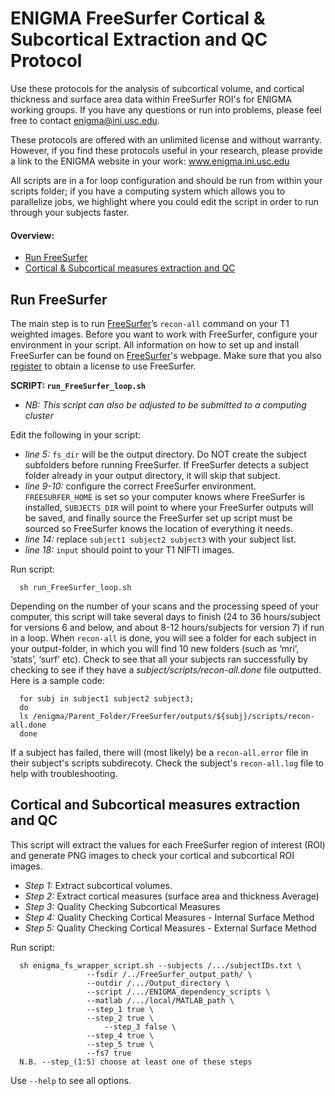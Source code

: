 # ENIGMA FreeSurfer Cortical & Subcortical Extraction and QC Protocol
Use these protocols for the analysis of subcortical volume, and cortical thickness and surface area data within FreeSurfer ROI's for ENIGMA working groups. If you have any questions or run into problems, please feel free to contact enigma@ini.usc.edu.

These protocols are offered with an unlimited license and without warranty. However, if you find these protocols useful in your research, please provide a link to the ENIGMA website in your work: www.enigma.ini.usc.edu

All scripts are in a for loop configuration and should be run from within your scripts folder; if you have a computing system which allows you to parallelize jobs, we highlight where you could edit the script in order to run through your subjects faster. 

#### Overview:
* [Run FreeSurfer](#run-freesurfer)
* [Cortical & Subcortical measures extraction and QC](#cortical-and-subcortical-measures-extraction-and-qc)

## Run FreeSurfer
The main step is to run [FreeSurfer](http://surfer.nmr.mgh.harvard.edu/fswiki/recon-all)’s `recon-all` command on your T1 weighted images. Before you want to work with FreeSurfer, configure your environment in your script. All information on how to set up and install FreeSurfer can be found on [FreeSurfer](https://surfer.nmr.mgh.harvard.edu/fswiki/QuickInstall)'s webpage. Make sure that you also [register](https://surfer.nmr.mgh.harvard.edu/registration.html) to obtain a license to use FreeSurfer.

**SCRIPT: `run_FreeSurfer_loop.sh`**
* _NB: This script can also be adjusted to be submitted to a computing cluster_

Edit the following in your script: 
* _line 5:_ `fs_dir` will be the output directory. Do NOT create the subject subfolders before running FreeSurfer. If FreeSurfer detects a subject folder already in your output directory, it will skip that subject. 
* _line 9-10:_ configure the correct FreeSurfer environment. `FREESURFER_HOME` is set so your computer knows where FreeSurfer is installed, `SUBJECTS_DIR` will point to where your FreeSurfer outputs will be saved, and finally source the FreeSurfer set up script must be sourced so FreeSurfer knows the location of everything it needs.
* _line 14:_ replace `subject1 subject2 subject3` with your subject list.
* _line 18:_ `input` should point to your T1 NIFTI images.

Run script: 

      sh run_FreeSurfer_loop.sh

Depending on the number of your scans and the processing speed of your computer, this script will take several days to finish (24 to 36 hours/subject for versions 6 and below, and about 8-12 hours/subjects for version 7) if run in a loop. When `recon-all` is done, you will see a folder for each subject in your output-folder, in which you will find 10 new folders (such as ‘mri’, ‘stats’, ‘surf’ etc). Check to see that all your subjects ran successfully by checking to see if they have a _subject/scripts/recon-all.done_ file outputted. Here is a sample code: 

      for subj in subject1 subject2 subject3;
      do
      ls /enigma/Parent_Folder/FreeSurfer/outputs/${subj}/scripts/recon-all.done
      done

If a subject has failed, there will (most likely) be a `recon-all.error` file in their subject's scripts subdirecoty. Check the subject's `recon-all.log` file to help with troubleshooting.   

## Cortical and Subcortical measures extraction and QC

This script will extract the values for each FreeSurfer region of interest (ROI) and generate PNG images to check your cortical and subcortical ROI images.

* _Step 1:_ Extract subcortical volumes.
* _Step 2:_ Extract cortical measures (surface area and thickness Average)
* _Step 3:_ Quality Checking Subcortical Measures
* _Step 4:_ Quality Checking Cortical Measures - Internal Surface Method
* _Step 5:_ Quality Checking Cortical Measures - External Surface Method


Run script:

      sh enigma_fs_wrapper_script.sh --subjects /.../subjectIDs.txt \
				     --fsdir /../FreeSurfer_output_path/ \
				     --outdir /.../Output_directory \
				     --script /.../ENIGMA_dependency_scripts \
				     --matlab /.../local/MATLAB_path \
				     --step_1 true \
				     --step_2 true \
			             --step_3 false \
				     --step_4 true \
				     --step_5 true \
				     --fs7 true 
      N.B. --step_(1:5) choose at least one of these steps 

Use `--help` to see all options.






